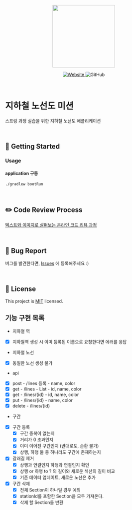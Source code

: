 <p align="center">
    <img width="200px;" src="https://raw.githubusercontent.com/woowacourse/atdd-subway-admin-frontend/master/images/main_logo.png"/>
</p>
<p align="center">
  <a href="https://techcourse.woowahan.com/c/Dr6fhku7" alt="woowacourse subway">
    <img alt="Website" src="https://img.shields.io/website?url=https%3A%2F%2Fedu.nextstep.camp%2Fc%2FR89PYi5H">
  </a>
  <img alt="GitHub" src="https://img.shields.io/github/license/woowacourse/atdd-subway-map">
</p>

<br>

# 지하철 노선도 미션
스프링 과정 실습을 위한 지하철 노선도 애플리케이션

<br>

## 🚀 Getting Started
### Usage
#### application 구동
```
./gradlew bootRun
```
<br>

## ✏️ Code Review Process
[텍스트와 이미지로 살펴보는 온라인 코드 리뷰 과정](https://github.com/next-step/nextstep-docs/tree/master/codereview)

<br>

## 🐞 Bug Report

버그를 발견한다면, [Issues](https://github.com/woowacourse/atdd-subway-map/issues) 에 등록해주세요 :)

<br>

## 📝 License

This project is [MIT](https://github.com/woowacourse/atdd-subway-map/blob/master/LICENSE) licensed.


## 기능 구현 목록

- 지하철 역
- [x] 지하철역 생성 시 이미 등록된 이름으로 요청한다면 에러를 응답

- 지하철 노선
- [x] 동일한 노선 생성 불가
- api
- [x] post - /lines 등록 - name, color
- [x] get - /lines - List - id, name, color 
- [x] get - /lines/{id} - id, name, color
- [x] put - /lines/{id} - name, color
- [x] delete - /lines/{id}

- 구간
- [x] 구간 등록
  - [x] 구간 중복이 없는지
  - [x] 거리가 0 초과인지
  - [x] 이미 이어진 구간인지 (반대로도, 순환 불가)
  - [x] 상행, 하행 둘 중 하나라도 구간에 존재하는지
- [x] 갈래길 제거
    - [x] 상행과 연결인지 하행과 연결인지 확인
    - [x] 상행 or 하행 to ? 의 길이와 새로운 섹션의 길이 비교
    - [x] 기존 데이터 업데이트, 새로운 노선은 추가
- [x] 구간 삭제
    - [x] 전체 Section이 하나일 경우 예외 
    - [x] stationId를 포함한 Section을 모두 가져온다.
    - [x] 삭제 할 Section들 반환
